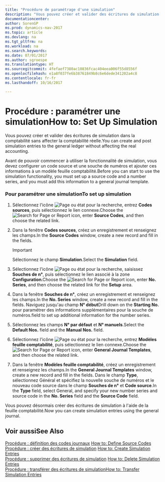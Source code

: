 ```yaml
---
title: "Procédure de paramétrage d'une simulation"
description: "Vous pouvez créer et valider des écritures de simulation dans la comptabilité sans affecter la comptabilité réelle."
documentationcenter: 
author: SorenGP
ms.prod: dynamics-nav-2017
ms.topic: article
ms.devlang: na
ms.tgt_pltfrm: na
ms.workload: na
ms.search.keywords: 
ms.date: 07/01/2017
ms.author: sgroespe
ms.translationtype: HT
ms.sourcegitcommit: 4fefaef7380ac10836fcac404eea006f55d8556f
ms.openlocfilehash: e1a8f037fe6b38761849b8c6e6dede341202a4c8
ms.contentlocale: fr-fr
ms.lasthandoff: 10/16/2017

---
```

# <a name="how-to-set-up-simulation"></a><span data-ttu-id="2d79f-103">Procédure : paramétrer une simulation</span><span class="sxs-lookup"><span data-stu-id="2d79f-103">How to: Set Up Simulation</span></span>
<span data-ttu-id="2d79f-104">Vous pouvez créer et valider des écritures de simulation dans la comptabilité sans affecter la comptabilité réelle.</span><span class="sxs-lookup"><span data-stu-id="2d79f-104">You can create and post simulation entries to the general ledger without affecting the real accounting.</span></span>  
  
 <span data-ttu-id="2d79f-105">Avant de pouvoir commencer à utiliser la fonctionnalité de simulation, vous devez configurer un code source et une souche de numéros et ajouter ces informations à un modèle feuille comptabilité.</span><span class="sxs-lookup"><span data-stu-id="2d79f-105">Before you can start to use the simulation functionality, you must set up a source code and a number series, and you must add this information to a general journal template.</span></span>  
  
### <a name="to-set-up-simulation"></a><span data-ttu-id="2d79f-106">Pour paramétrer une simulation</span><span class="sxs-lookup"><span data-stu-id="2d79f-106">To set up simulation</span></span>  
  
1.  <span data-ttu-id="2d79f-107">Sélectionnez l'icône ![Page ou état pour la recherche](media/ui-search/search_small.png "Page ou état pour la recherche"), entrez **Codes sources**, puis sélectionnez le lien connexe.</span><span class="sxs-lookup"><span data-stu-id="2d79f-107">Choose the ![Search for Page or Report](media/ui-search/search_small.png "Search for Page or Report icon") icon, enter **Source Codes**, and then choose the related link.</span></span>  
  
2.  <span data-ttu-id="2d79f-108">Dans la fenêtre **Codes sources**, créez un enregistrement et renseignez les champs.</span><span class="sxs-lookup"><span data-stu-id="2d79f-108">In the **Source Codes** window, create a new record and fill in the fields.</span></span>  
  
    > [!IMPORTANT]  
    >  <span data-ttu-id="2d79f-109">Sélectionnez le champ **Simulation**.</span><span class="sxs-lookup"><span data-stu-id="2d79f-109">Select the **Simulation** field.</span></span>  
  
3.  <span data-ttu-id="2d79f-110">Sélectionnez l'icône ![Page ou état pour la recherche](media/ui-search/search_small.png "Page ou état pour la recherche"), saisissez **Souches de n°**, puis sélectionnez le lien associé à la zone **Configuration**.</span><span class="sxs-lookup"><span data-stu-id="2d79f-110">Choose the ![Search for Page or Report](media/ui-search/search_small.png "Search for Page or Report icon") icon, enter **No. Series**, and then choose the related link for the **Setup** area.</span></span>  
  
4.  <span data-ttu-id="2d79f-111">Dans la fenêtre **Souches de n°**, créez un enregistrement et renseignez les champs.</span><span class="sxs-lookup"><span data-stu-id="2d79f-111">In the **No. Series** window, create a new record and fill in the fields.</span></span> <span data-ttu-id="2d79f-112">Naviguez jusqu'au champ **N° début**</span><span class="sxs-lookup"><span data-stu-id="2d79f-112">Drill down on the **Starting No.**</span></span> <span data-ttu-id="2d79f-113">pour paramétrer des informations supplémentaires pour la souche de numéros.</span><span class="sxs-lookup"><span data-stu-id="2d79f-113">field to set up additional information for the number series.</span></span>  
  
5.  <span data-ttu-id="2d79f-114">Sélectionnez les champs **N° par défaut** et **N° manuels**.</span><span class="sxs-lookup"><span data-stu-id="2d79f-114">Select the **Default Nos.** field and the **Manual Nos.** field.</span></span>  
  
6.  <span data-ttu-id="2d79f-115">Sélectionnez l'icône ![Page ou état pour la recherche](media/ui-search/search_small.png "Page ou état pour la recherche"), entrez **Modèles feuille comptabilité**, puis sélectionnez le lien connexe.</span><span class="sxs-lookup"><span data-stu-id="2d79f-115">Choose the ![Search for Page or Report](media/ui-search/search_small.png "Search for Page or Report icon") icon, enter **General Journal Templates**, and then choose the related link.</span></span>  
  
7.  <span data-ttu-id="2d79f-116">Dans la fenêtre **Modèles feuille comptabilité**, créez un enregistrement et renseignez les champs.</span><span class="sxs-lookup"><span data-stu-id="2d79f-116">In the **General Journal Templates** window, create a new record and fill in the fields.</span></span> <span data-ttu-id="2d79f-117">Dans le champ **Type**, sélectionnez Général et spécifiez la nouvelle souche de numéros et le nouveau code source dans le champ **Souches de n°** et **Code source**.</span><span class="sxs-lookup"><span data-stu-id="2d79f-117">In the **Type** field, select General, and specify your new number series and source code in the **No. Series** field and the **Source Code** field.</span></span>  
  
 <span data-ttu-id="2d79f-118">Vous pouvez désormais créer des écritures de simulation à l'aide de la feuille comptabilité.</span><span class="sxs-lookup"><span data-stu-id="2d79f-118">Now you can create simulation entries using the general journal.</span></span>  
  
## <a name="see-also"></a><span data-ttu-id="2d79f-119">Voir aussi</span><span class="sxs-lookup"><span data-stu-id="2d79f-119">See Also</span></span>  
 <span data-ttu-id="2d79f-120">[Procédure : définition des codes journaux](how-to-define-source-codes.md) </span><span class="sxs-lookup"><span data-stu-id="2d79f-120">[How to: Define Source Codes](how-to-define-source-codes.md) </span></span>  
 <span data-ttu-id="2d79f-121">[Procédure : créer des écritures de simulation](how-to-create-simulation-entries.md) </span><span class="sxs-lookup"><span data-stu-id="2d79f-121">[How to: Create Simulation Entries](how-to-create-simulation-entries.md) </span></span>  
 <span data-ttu-id="2d79f-122">[Procédure : supprimer des écritures de simulation](how-to-delete-simulation-entries.md) </span><span class="sxs-lookup"><span data-stu-id="2d79f-122">[How to: Delete Simulation Entries](how-to-delete-simulation-entries.md) </span></span>  
 [<span data-ttu-id="2d79f-123">Procédure : transférer des écritures de simulation</span><span class="sxs-lookup"><span data-stu-id="2d79f-123">How to: Transfer Simulation Entries</span></span>](how-to-transfer-simulation-entries.md)
